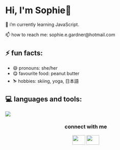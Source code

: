 <h1>Hi, I'm Sophie🌸</h1>

<p>🌱 i’m currently learning JavaScript.</p>
<p>📫 how to reach me: sophie.e.gardner@hotmail.com</p>

<h2>⚡ fun facts:</h2>
<ul>
  <li>😄 pronouns: she/her</li>
  <li>😋 favourite food: peanut butter</li>
  <li>⛷️ hobbies: skiing, yoga, 日本語</li>
</ul> 

<h2>💻 languages and tools:</h2>
 <p align="left">
  <a href="https://skillicons.dev">
    <img src="https://skillicons.dev/icons?i=html,css,js,bootstrap,git,github,vscode&theme=light"/>
  </a>
</p>
</p>

<h3 align="middle">connect with me</h3>
<p align="middle">
  <a href="your link" target="blank"><img align="center" src="https://cdn.jsdelivr.net/npm/simple-icons@3.0.1/icons/twitter.svg" alt="" height="30" width="40" /></a>
<a href="your link" target="blank"><img align="center" src="https://cdn.jsdelivr.net/npm/simple-icons@3.0.1/icons/linkedin.svg" alt="" height="30" width="40" /></a>
</p>





<!--
**seggie3/seggie3** is a ✨ _special_ ✨ repository because its `README.md` (this file) appears on your GitHub profile.

Here are some ideas to get you started:

- 🔭 I’m currently working on ...
- 🌱 I’m currently learning ...
- 👯 I’m looking to collaborate on ...
- 🤔 I’m looking for help with ...
- 💬 Ask me about ...
- 📫 How to reach me: ...
- 😄 Pronouns: ...
- ⚡ Fun fact: ...
-->
